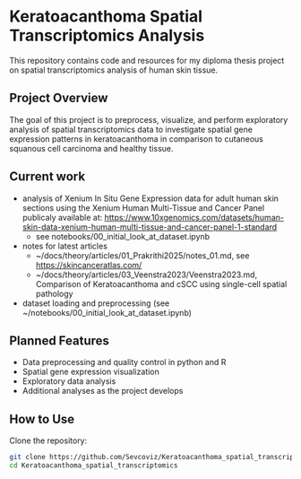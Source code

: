# Keratoacanthoma Spatial Transcriptomics Analysis

This repository contains code and resources for my diploma thesis project on spatial transcriptomics analysis of human skin tissue. 

## Project Overview
The goal of this project is to preprocess, visualize, and perform exploratory analysis of spatial transcriptomics data to investigate spatial gene expression patterns in keratoacanthoma in comparison to cutaneous squanous cell carcinoma and healthy tissue. 

## Current work
- analysis of Xenium In Situ Gene Expression data for adult human skin sections using the Xenium Human Multi-Tissue and Cancer Panel publicaly available at: https://www.10xgenomics.com/datasets/human-skin-data-xenium-human-multi-tissue-and-cancer-panel-1-standard
  * see notebooks/00_initial_look_at_dataset.ipynb
- notes for latest articles
  * ~/docs/theory/articles/01_Prakrithi2025/notes_01.md, see https://skincanceratlas.com/
  * ~/docs/theory/articles/03_Veenstra2023/Veenstra2023.md, Comparison of Keratoacanthoma and cSCC using single-cell spatial pathology
- dataset loading and preprocessing (see ~/notebooks/00_initial_look_at_dataset.ipynb)

## Planned Features
- Data preprocessing and quality control in python and R
- Spatial gene expression visualization
- Exploratory data analysis
- Additional analyses as the project develops

## How to Use
Clone the repository:
```bash
git clone https://github.com/Sevcoviz/Keratoacanthoma_spatial_transcriptomics.git
cd Keratoacanthoma_spatial_transcriptomics
